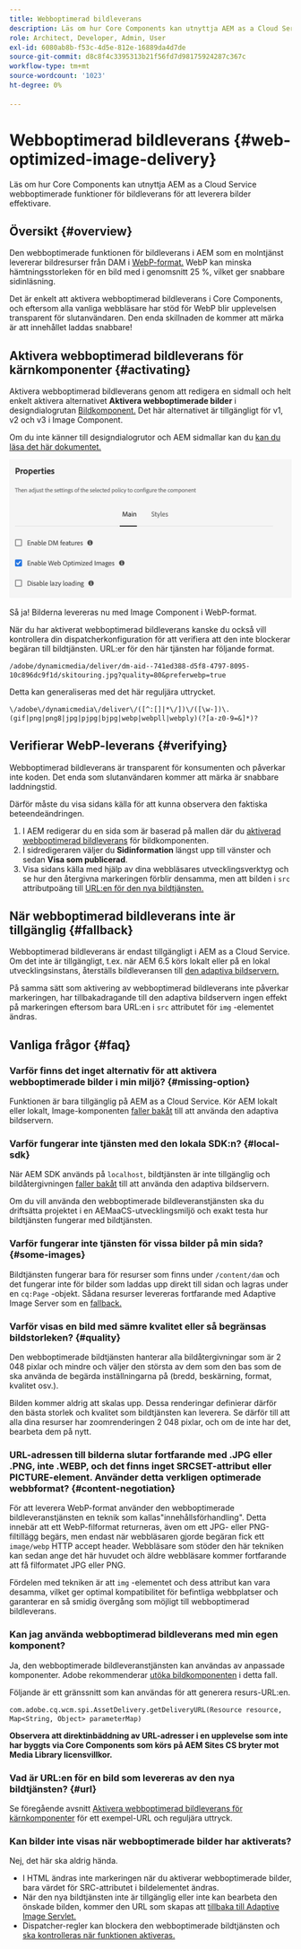 ```yaml
---
title: Webboptimerad bildleverans
description: Läs om hur Core Components kan utnyttja AEM as a Cloud Service webboptimerade funktioner för bildleverans för att leverera bilder effektivare.
role: Architect, Developer, Admin, User
exl-id: 6080ab8b-f53c-4d5e-812e-16889da4d7de
source-git-commit: d8c8f4c3395313b21f56fd7d98175924287c367c
workflow-type: tm+mt
source-wordcount: '1023'
ht-degree: 0%

---
```


# Webboptimerad bildleverans {#web-optimized-image-delivery}

Läs om hur Core Components kan utnyttja AEM as a Cloud Service webboptimerade funktioner för bildleverans för att leverera bilder effektivare.

## Översikt {#overview}

Den webboptimerade funktionen för bildleverans i AEM som en molntjänst levererar bildresurser från DAM i [WebP-format.](https://developers.google.com/speed/webp) WebP kan minska hämtningsstorleken för en bild med i genomsnitt 25 %, vilket ger snabbare sidinläsning.

Det är enkelt att aktivera webboptimerad bildleverans i Core Components, och eftersom alla vanliga webbläsare har stöd för WebP blir upplevelsen transparent för slutanvändaren. Den enda skillnaden de kommer att märka är att innehållet laddas snabbare!

## Aktivera webboptimerad bildleverans för kärnkomponenter {#activating}

Aktivera webboptimerad bildleverans genom att redigera en sidmall och helt enkelt aktivera alternativet **Aktivera webboptimerade bilder** i designdialogrutan [Bildkomponent.](/help/components/image.md#design-dialog) Det här alternativet är tillgängligt för v1, v2 och v3 i Image Component.

Om du inte känner till designdialogrutor och AEM sidmallar kan du [kan du läsa det här dokumentet.](/help/get-started/authoring.md#pre-configuring-core-components)

![Aktivera webboptimerad bildleverans i designdialogrutan](/help/assets/web-optimized-image-delivery.png)

Så ja! Bilderna levereras nu med Image Component i WebP-format.

När du har aktiverat webboptimerad bildleverans kanske du också vill kontrollera din dispatcherkonfiguration för att verifiera att den inte blockerar begäran till bildtjänsten. URL:er för den här tjänsten har följande format.

```text
/adobe/dynamicmedia/deliver/dm-aid--741ed388-d5f8-4797-8095-10c896dc9f1d/skitouring.jpg?quality=80&preferwebp=true
```

Detta kan generaliseras med det här reguljära uttrycket.

```text
\/adobe\/dynamicmedia\/deliver\/([^:[]|*\/])\/([\w-])\.(gif|png|png8|jpg|pjpg|bjpg|webp|webpll|webply)(?[a-z0-9=&]*)?
```

## Verifierar WebP-leverans {#verifying}

Webboptimerad bildleverans är transparent för konsumenten och påverkar inte koden. Det enda som slutanvändaren kommer att märka är snabbare laddningstid.

Därför måste du visa sidans källa för att kunna observera den faktiska beteendeändringen.

1. I AEM redigerar du en sida som är baserad på mallen där du [aktiverad webboptimerad bildleverans](#activating) för bildkomponenten.
1. I sidredigeraren väljer du **Sidinformation** längst upp till vänster och sedan **Visa som publicerad**.
1. Visa sidans källa med hjälp av dina webbläsares utvecklingsverktyg och se hur den återgivna markeringen förblir densamma, men att bilden i `src` attributpoäng till [URL:en för den nya bildtjänsten.](#activating)

## När webboptimerad bildleverans inte är tillgänglig {#fallback}

Webboptimerad bildleverans är endast tillgängligt i AEM as a Cloud Service. Om det inte är tillgängligt, t.ex. när AEM 6.5 körs lokalt eller på en lokal utvecklingsinstans, återställs bildleveransen till [den adaptiva bildservern.](/help/developing/adaptive-image-servlet.md)

På samma sätt som aktivering av webboptimerad bildleverans inte påverkar markeringen, har tillbakadragande till den adaptiva bildservern ingen effekt på markeringen eftersom bara URL:en i `src` attributet för `img` -elementet ändras.

## Vanliga frågor {#faq}

### Varför finns det inget alternativ för att aktivera webboptimerade bilder i min miljö? {#missing-option}

Funktionen är bara tillgänglig på AEM as a Cloud Service. Kör AEM lokalt eller lokalt, Image-komponenten [faller bakåt](#fallback) till att använda den adaptiva bildservern.

### Varför fungerar inte tjänsten med den lokala SDK:n? {#local-sdk}

När AEM SDK används på `localhost`, bildtjänsten är inte tillgänglig och bildåtergivningen [faller bakåt](#fallback) till att använda den adaptiva bildservern.

Om du vill använda den webboptimerade bildleveranstjänsten ska du driftsätta projektet i en AEMaaCS-utvecklingsmiljö och exakt testa hur bildtjänsten fungerar med bildtjänsten.

### Varför fungerar inte tjänsten för vissa bilder på min sida? {#some-images}

Bildtjänsten fungerar bara för resurser som finns under `/content/dam` och det fungerar inte för bilder som laddas upp direkt till sidan och lagras under en `cq:Page` -objekt. Sådana resurser levereras fortfarande med Adaptive Image Server som en [fallback.](#fallback)

### Varför visas en bild med sämre kvalitet eller så begränsas bildstorleken? {#quality}

Den webboptimerade bildtjänsten hanterar alla bildåtergivningar som är 2 048 pixlar och mindre och väljer den största av dem som den bas som de ska använda de begärda inställningarna på (bredd, beskärning, format, kvalitet osv.).

Bilden kommer aldrig att skalas upp. Dessa renderingar definierar därför den bästa storlek och kvalitet som bildtjänsten kan leverera. Se därför till att alla dina resurser har zoomrenderingen 2 048 pixlar, och om de inte har det, bearbeta dem på nytt.

### URL-adressen till bilderna slutar fortfarande med .JPG eller .PNG, inte .WEBP, och det finns inget SRCSET-attribut eller PICTURE-element. Använder detta verkligen optimerade webbformat? {#content-negotiation}

För att leverera WebP-format använder den webboptimerade bildleveranstjänsten en teknik som kallas&quot;innehållsförhandling&quot;. Detta innebär att ett WebP-filformat returneras, även om ett JPG- eller PNG-filtillägg begärs, men endast när webbläsaren gjorde begäran fick ett `image/webp` HTTP accept header. Webbläsare som stöder den här tekniken kan sedan ange det här huvudet och äldre webbläsare kommer fortfarande att få filformatet JPG eller PNG.

Fördelen med tekniken är att `img` -elementet och dess attribut kan vara desamma, vilket ger optimal kompatibilitet för befintliga webbplatser och garanterar en så smidig övergång som möjligt till webboptimerad bildleverans.

### Kan jag använda webboptimerad bildleverans med min egen komponent?

Ja, den webboptimerade bildleveranstjänsten kan användas av anpassade komponenter. Adobe rekommenderar [utöka bildkomponenten](/help/developing/customizing.md) i detta fall.

Följande är ett gränssnitt som kan användas för att generera resurs-URL:en.

```
com.adobe.cq.wcm.spi.AssetDelivery.getDeliveryURL(Resource resource, Map<String, Object> parameterMap)
```

**Observera att direktinbäddning av URL-adresser i en upplevelse som inte har byggts via Core Components som körs på AEM Sites CS bryter mot Media Library licensvillkor.**

### Vad är URL:en för en bild som levereras av den nya bildtjänsten? {#url}

Se föregående avsnitt [Aktivera webboptimerad bildleverans för kärnkomponenter](#activating) för ett exempel-URL och reguljära uttryck.

### Kan bilder inte visas när webboptimerade bilder har aktiverats?

Nej, det här ska aldrig hända.

* I HTML ändras inte markeringen när du aktiverar webboptimerade bilder, bara värdet för SRC-attributet i bildelementet ändras.
* När den nya bildtjänsten inte är tillgänglig eller inte kan bearbeta den önskade bilden, kommer den URL som skapas att [tillbaka till Adaptive Image Servlet.](#fallback)
* Dispatcher-regler kan blockera den webboptimerade bildtjänsten och [ska kontrolleras när funktionen aktiveras.](#activating)
